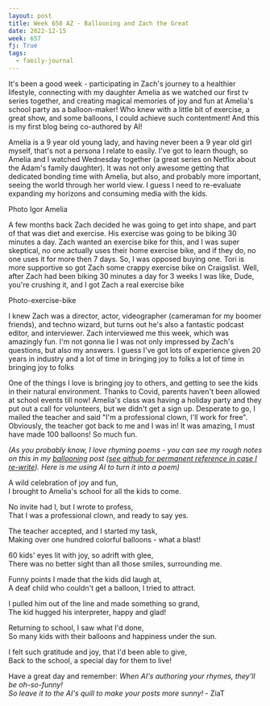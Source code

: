 ```yaml
---
layout: post
title: Week 658 AZ - Ballooning and Zach the Great
date: 2022-12-15
week: 657
fj: True
tags:
  - family-journal
---
```


It's been a good week - participating in Zach's journey to a healthier lifestyle, connecting with my daughter Amelia as we watched our first tv series together, and creating magical memories of joy and fun at Amelia's school party as a balloon-maker! Who knew with a little bit of exercise, a great show, and some balloons, I could achieve such contentment! And this is my first blog being co-authored by AI!

Amelia is a 9 year old young lady, and having never been a 9 year old girl myself, that's not a persona I relate to easily. I've got to learn though, so Amelia and I watched Wednesday together (a great series on Netflix about the Adam's family daughter). It was not only awesome getting that dedicated bonding time with Amelia, but also, and probably more important, seeing the world through her world view. I guess I need to re-evaluate expanding my horizons and consuming media with the kids.

Photo Igor Amelia

A few months back Zach decided he was going to get into shape, and part of that was diet and exercise. His exercise was going to be biking 30 minutes a day. Zach wanted an exercise bike for this, and I was super skeptical, no one actually uses their home exercise bike, and if they do, no one uses it for more then 7 days. So, I was opposed buying one. Tori is more supportive so got Zach some crappy exercise bike on Craigslist. Well, after Zach had been biking 30 minutes a day for 3 weeks I was like, Dude, you're crushing it, and I got Zach a real exercise bike

Photo-exercise-bike

I knew Zach was a director, actor, videographer (cameraman for my boomer friends), and techno wizard, but turns out he's also a fantastic podcast editor, and interviewer. Zach interviewed me this week, which was amazingly fun. I'm not gonna lie I was not only impressed by Zach's questions, but also my answers. I guess I've got lots of experience given 20 years in industry and a lot of time in bringing joy to folks a lot of time in bringing joy to folks

One of the things I love is bringing joy to others, and getting to see the kids in their natural environment. Thanks to Covid, parents haven't been allowed at school events till now! Amelia's class was having a holiday party and they put out a call for volunteers, but we didn't get a sign up. Desperate to go, I mailed the teacher and said "I'm a professional clown, I'll work for free". Obviously, the teacher got back to me and I was in! It was amazing, I must have made 100 balloons! So much fun.

_(As you probably know, I love rhyming poems - you can see my rough notes on this in my [ballooning](/balloon) post ([see github for permanent reference in case I re-write](https://github.com/idvorkin/idvorkin.github.io/blob/bf85ef0478644652a7bb297d9d2a673285e70bd4/_d/balloon.md?plain=1#L62)). Here is me using AI to turn it into a poem)_

A wild celebration of joy and fun, <br>
I brought to Amelia's school for all the kids to come.

No invite had I, but I wrote to profess,<br>
That I was a professional clown, and ready to say yes.

The teacher accepted, and I started my task,<br>
Making over one hundred colorful balloons - what a blast!

60 kids' eyes lit with joy, so adrift with glee, <br>
There was no better sight than all those smiles, surrounding me.

Funny points I made that the kids did laugh at, <br>
A deaf child who couldn't get a balloon, I tried to attract.

I pulled him out of the line and made something so grand, <br>
The kid hugged his interpreter, happy and glad!

Returning to school, I saw what I'd done, <br>
So many kids with their balloons and happiness under the sun.

I felt such gratitude and joy, that I'd been able to give, <br>
Back to the school, a special day for them to live!

Have a great day and remember: _When AI's authoring your rhymes, they'll be oh-so-funny! <br>
So leave it to the AI's quill to make your posts more sunny!_ - ZiaT
